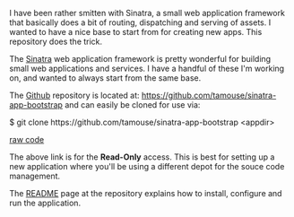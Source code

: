 <div id="wikitext">

<span id="excerpt"></span> I have been rather smitten with Sinatra, a
small web application framework that basically does a bit of routing,
dispatching and serving of assets. I wanted to have a nice base to start
from for creating new apps. This repository does the trick. <span
id="excerptend"></span>

The [Sinatra](http://wiki.tamouse.org?n=Technology.Sinatra?action=print)
web application framework is pretty wonderful for building small web
applications and services. I have a handful of these I'm working on, and
wanted to always start from the same base.

The [Github](http://github.com) repository is located at:
<https://github.com/tamouse/sinatra-app-bootstrap> and can easily be
cloned for use via:

<div class="vspace">

</div>

<div id="sourceblock1" class="sourceblock">

<div class="sourceblocktext">

<div class="bash">

<span class="co4">\$ </span><span class="kw2">git clone</span>
https:<span class="sy0">//</span>github.com<span
class="sy0">/</span>tamouse<span
class="sy0">/</span>sinatra-app-bootstrap <span
class="sy0">\<</span>appdir<span class="sy0">\></span>

</div>

</div>

<div class="sourceblocklink">

[raw
code](http://wiki.tamouse.org?n=Technology.SinatraApplicationBootstrap?action=sourceblock&num=1)

</div>

</div>

The above link is for the **Read-Only** access. This is best for setting
up a new application where you'll be using a different depot for the
souce code management.

The
[README](https://github.com/tamouse/sinatra-app-bootstrap#sinatra-application-bootstrap-template)
page at the repository explains how to install, configure and run the
application.

<div class="vspace">

</div>

<div style="display: none;">

Summary:A tidy little sinatra application bootstrap template repository,
useful for starting new sinatra apps. Parent:(Technology.)Sinatra <span
class="wikiword">[IncludeMe](http://wiki.tamouse.org?n=Technology.IncludeMe?action=edit)[?](http://wiki.tamouse.org?n=Technology.IncludeMe?action=edit)</span>:[Sinatra](http://wiki.tamouse.org?n=Technology.Sinatra?action=print)
Categories:[Articles](http://wiki.tamouse.org?n=Category.Articles),
[Technology](http://wiki.tamouse.org?n=Category.Technology),
[Ruby](http://wiki.tamouse.org?n=Category.Ruby),
[Sinatra](http://wiki.tamouse.org?n=Category.Sinatra),
[Webdev](http://wiki.tamouse.org?n=Category.Webdev) Tags: ruby, sinatra,
webapps Source: <https://github.com/tamouse/sinatra-app-bootstrap>

</div>

</div>
